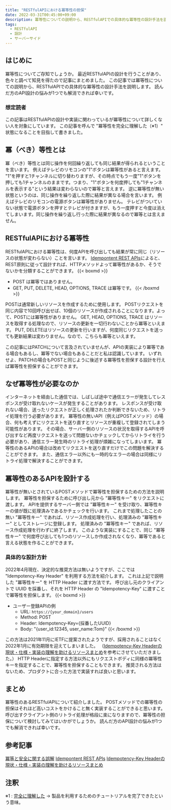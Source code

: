 ```yaml
---
title: "RESTfulAPIにおける冪等性の担保"
date: 2022-03-31T00:45:00+09:00
description: 冪等性についての説明から、RESTfulAPIでの具体的な冪等性の設計手法を説明します。
tags:
  - RESTfulAPI
  - 設計
  - サーバーサイド
---
```


## はじめに
冪等性についてご存知でしょうか。
最近RESTfulAPIの設計を行うことがあり、色々と調べて知見を得たので記事にまとめました。
この記事では冪等性についての説明から、RESTfulAPIでの具体的な冪等性の設計手法を説明します。
読んだ方のAPI設計の悩みが1つでも解消できれば幸いです。

### 想定読者
この記事はRESTfulAPIの設計や実装に関わっているが冪等性について詳しくない人を対象にしています。
この記事を呼んで "冪等性を完全に理解した（※1）" 状態になることを目指して書きました。

## 冪（べき）等性とは
冪（べき）等性とは同じ操作を何回繰り返しても同じ結果が得られるということを言います。
例えばテレビのリモコンの"1"ボタンは冪等性があると言えます。
"1"を押すと1チャンネルに切り替わりますが、その時点でもう一度"1"ボタンを押しても1チャンネルのままです。つまり、"1"ボタンを何度押しても"1チャンネルを表示する"という結果は変わらないので冪等と言えます。
逆に冪等性が無い状態というのは、同じ操作を繰り返した際に結果が異なる場合を言います。
例えばテレビのリモコンの電源ボタンは冪等性がありません。
テレビがついていない状態で電源ボタンを押すとテレビが付きますが、もう一度押すと今度は消えてしまいます。同じ操作を繰り返し行った際に結果が異なるので冪等とは言えません。

## RESTfulAPIにおける冪等性
RESTfulAPIにおける冪等性は、何度APIを呼び出しても結果が常に同じ（リソースの状態が変わらない）ことを言います。
[Idempontent REST APIs](https://restfulapi.net/idempotent-rest-apis/)によると、REST原則に従って設計すれば、HTTPメソッドよって冪等性があるか、そうでないかを分類することができます。
{{< boxmd >}}
- POST は冪等ではありません。
- GET, PUT, DELETE, HEAD, OPTIONS, TRACE は冪等です。
{{< /boxmd >}}

POSTは通常新しいリソースを作成するために使用します。
POSTリクエストを同じ内容で10回呼び出せば、10個のリソースが作成されることになります。よって、POSTには冪等性がありません。
GET, HEAD, OPTIONS, TRACE はリソースを取得する処理なので、リソースの更新を一切行わないことから冪等といえます。
PUT, DELETEはリソースの更新を行いますが、何度同じリクエストを送っても更新結果は変わりません。なので、こちらも冪等といえます。

この記事にはPATCHについて言及されていませんが、APIの実装により冪等である場合もあるし、冪等でない場合もあることだと私は認識しています。
いずれせよ、PATCHの場合もPOSTと同じように後述する冪等性を担保する設計を行えば冪等性を担保することができます。

## なぜ冪等性が必要なのか
インターネットを経由した通信では、しばしば途中で通信エラーが発生してレスポンスが受け取れないケースが発生することがあります。
レスポンスが受け取れない場合、送ったリクエストが正しく処理されたか判断できないため、リトライ処理を行う必要があります。
冪等性の無いAPI（例えばPOSTメソッド）の場合、何も考えずにリクエストを送り直すとリソースが重複して登録されてしまう可能性があります。
その場合、サーバー側のリソースの状況を取得するAPIを呼び出すなど再度リクエストを送って問題ないかチェックしてからリトライを行う必要があり、通信エラー発生時のリトライ処理が煩雑になってしまいます。
冪等性のあるAPIの場合は改めてリクエストを送り直すだけでこの問題を解決することができます。
また、通信エラー以外にも一時的なエラーの場合は同様にリトライ処理で解決することができます。

## 冪等性のあるAPIを設計する
冪等性が無いとされているPOSTメソッドで冪等性を担保するための方法を説明します。
冪等性を担保するために呼び出し元から "冪等性キー" をリクエストに渡します。
APIを提供するサーバー側では "冪等性キー" を受け取り、冪等性キーの値が既に処理済みであるかチェックを行います。
これまで処理したことの無い "冪等性キー" であれば、リソース作成処理を行い、処理済みの "冪等性キー" としてストレージに登録します。
処理済みの "冪等性キー" であれば、リソース作成処理を行わずに終了します。
このような実装にすることで、同じ "冪等性キー" で何度呼び出しても1つのリソースしか作成されなくなり、冪等であると言える状態を作ることができます。

### 具体的な設計方針
2022年4月現在、決定的な推奨方法は無いようですが、ここでは "Idempotency-Key Header" を利用する方法を紹介します。
これは上記で説明した "冪等性キー" を HTTP Header に渡す方法です。
呼び出し元のクライアントで UUID を採番し、それを HTTP Header の "Idempotency-Key" に渡すことで冪等性を担保します。
{{< boxmd >}}
- ユーザー登録APIの例
  - URL: `https://{your_domain}/users`
  - Method: POST
  - Header: Idempotency-Key={採番したUUID}
  - Body: "{user_id:12345, user_name:Tom}"
{{< /boxmd >}}

この方法は2021年11月にIETFに提案されたようですが、採用されることはなく2022年1月に有効期限を迎えてしまいました。
（[Idempotency-Key Headerの現状・仕様・実装の理解を助けるリソースまとめ](https://ohbarye.hatenablog.jp/entry/2021/09/06/idempotency-key-header-resources)を参考にさせていただきました。）
HTTP Headerに指定する方法以外にもリクエストボディに同様の冪等性キーを指定することで、冪等性を担保することもできます。
推奨される方法はないため、プロダクトに合った方法で実装すれば良いと思います。

## まとめ
冪等性のあるRESTfulAPIについて紹介しました。
POSTメソッドでの冪等性の担保はそれほど高いコストをかけること無く実装することができると思います。
呼び出すクライアント側のリトライ処理が格段に楽になりますので、冪等性の担保について検討してみてはいかがでしょうか。
読んだ方のAPI設計の悩みが1つでも解消できれば幸いです。

## 参考記事
[冪等と安全に関する誤解](https://qiita.com/KyojiOsada/items/9c8db9714a0c9c72823c)
[Idempontent REST APIs](https://restfulapi.net/idempotent-rest-apis/)
[Idempotency-Key Headerの現状・仕様・実装の理解を助けるリソースまとめ](https://ohbarye.hatenablog.jp/entry/2021/09/06/idempotency-key-header-resources)

## 注釈
※1 : [完全に理解した](https://togetter.com/li/1268851) → 製品を利用するためのチュートリアルを完了できたという意味。